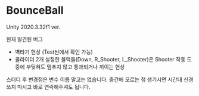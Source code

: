 # BounceBall
Unity 2020.3.32f1 ver.

현재 발견된 버그
- 벽타기 현상 (Test씬에서 확인 가능)
- 콜라이더 2개 설정한 블럭들(Down, R_Shooter, L_Shooter)은 Shooter 작동 도중에 부딪혀도 멈추지 않고 통과되거나 끼이는 현상

스터디 후 변경점은 변수 이름 말고는 없습니다.
중간에 모르는 점 생기시면 시간대 신경쓰지 마시고 바로 연락해주셔도 됩니다.
